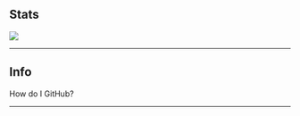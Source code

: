 <h2>Stats</h2>
<img src="https://github-readme-stats.vercel.app/api?username=hue-owo&theme=jolly&show_icons=true" style="pointer-events: none;">
<hr>
<h2>Info</h2>
<span>How do I GitHub?</span>
<hr>


<style>
  span {
  size: 18px;
  }
  </style>
